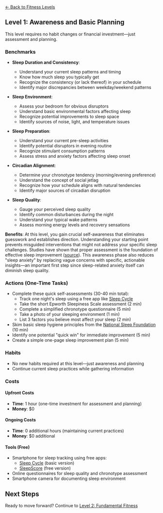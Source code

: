 [← Back to Fitness Levels](../)
## Level 1: Awareness and Basic Planning

This level requires no habit changes or financial investment—just assessment and planning.

### Benchmarks
- **Sleep Duration and Consistency**: 
  - Understand your current sleep patterns and timing
  - Know how much sleep you typically get
  - Recognize the consistency (or lack thereof) in your schedule
  - Identify major discrepancies between weekday/weekend patterns

- **Sleep Environment**: 
  - Assess your bedroom for obvious disruptors
  - Understand basic environmental factors affecting sleep
  - Recognize potential improvements to sleep space
  - Identify sources of noise, light, and temperature issues

- **Sleep Preparation**: 
  - Understand your current pre-sleep activities
  - Identify potential disruptors in evening routine
  - Recognize stimulant consumption patterns
  - Assess stress and anxiety factors affecting sleep onset

- **Circadian Alignment**: 
  - Determine your chronotype tendency (morning/evening preference)
  - Understand the concept of social jetlag
  - Recognize how your schedule aligns with natural tendencies
  - Identify major sources of circadian disruption

- **Sleep Quality**: 
  - Gauge your perceived sleep quality
  - Identify common disturbances during the night
  - Understand your typical wake patterns
  - Assess morning energy levels and recovery sensations

**Benefits**: At this level, you gain crucial self-awareness that eliminates guesswork and establishes direction. Understanding your starting point prevents misguided interventions that might not address your specific sleep challenges. Studies have shown that proper assessment is the foundation of effective sleep improvement ([source](https://aasm.org/)). This awareness phase also reduces "sleep anxiety" by replacing vague concerns with specific, actionable insights—an important first step since sleep-related anxiety itself can diminish sleep quality.

### Actions (One-Time Tasks)
- Complete these quick self-assessments (30-40 min total):
  - Track one night's sleep using a free app like [Sleep Cycle](https://www.sleepcycle.com/)
  - Take the short Epworth Sleepiness Scale assessment (2 min)
  - Complete a simplified chronotype questionnaire (5 min)
  - Take a photo of your sleeping environment (1 min)
  - List 3 factors you believe most affect your sleep (2 min)
- Skim basic sleep hygiene principles from the [National Sleep Foundation](https://www.sleepfoundation.org/) (10 min)
- Identify one potential "quick win" for immediate improvement (5 min)
- Create a simple one-page sleep improvement plan (5 min)

### Habits
- No new habits required at this level—just awareness and planning
- Continue current sleep practices while gathering information

### Costs
#### Upfront Costs
- **Time**: 1 hour (one-time investment for assessment and planning)
- **Money**: $0

#### Ongoing Costs
- **Time**: 0 additional hours (maintaining current practices)
- **Money**: $0 additional

#### Tools (Free)
- Smartphone for sleep tracking using free apps:
  * [Sleep Cycle](https://www.sleepcycle.com/) (basic version)
  * [SleepScore](https://www.sleepscore.com/) (free version)
- Online questionnaires for sleep quality and chronotype assessment
- Smartphone camera for documenting sleep environment

## Next Steps
Ready to move forward? Continue to [Level 2: Fundamental Fitness](level-2)
